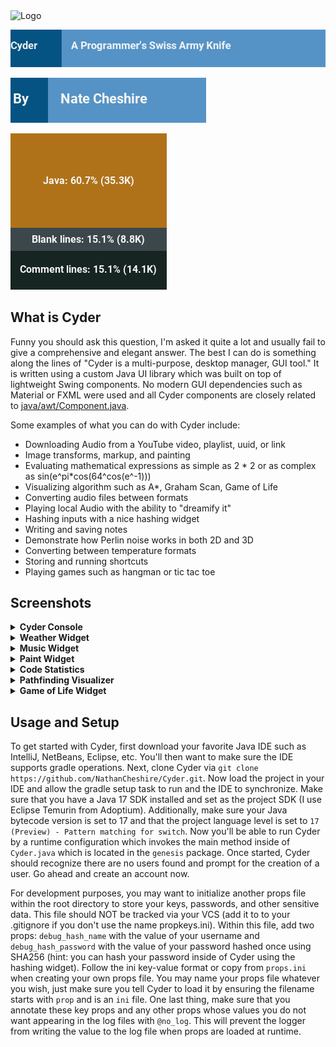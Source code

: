 <img src="https://user-images.githubusercontent.com/60986919/171057466-8197f0c7-f908-4cb0-8978-deab86a79eac.png" alt="Logo" width="150">

![](./actions/tagline.png)

![](./actions/author.png)

![](./actions/stats.png)

## What is Cyder

Funny you should ask this question, I'm asked it quite a lot and usually fail to give a comprehensive and elegant
answer. The best I can do is something along the lines of "Cyder is a multi-purpose, desktop manager, GUI tool." It is
written using a custom Java UI library which was built on top of lightweight Swing components. No modern GUI
dependencies such as Material or FXML were used and all Cyder components are closely related
to [java/awt/Component.java](https://developer.classpath.org/doc/java/awt/Component-source.html).

Some examples of what you can do with Cyder include:

* Downloading Audio from a YouTube video, playlist, uuid, or link
* Image transforms, markup, and painting
* Evaluating mathematical expressions as simple as 2 * 2 or as complex as sin(e^pi*cos(64^cos(e^-1)))
* Visualizing algorithm such as A*, Graham Scan, Game of Life
* Converting audio files between formats
* Playing local Audio with the ability to "dreamify it"
* Hashing inputs with a nice hashing widget
* Writing and saving notes
* Demonstrate how Perlin noise works in both 2D and 3D
* Converting between temperature formats
* Storing and running shortcuts
* Playing games such as hangman or tic tac toe

## Screenshots

<details>
<summary><b>Cyder Console</b></summary>
<br>
<img src="https://user-images.githubusercontent.com/60986919/170841022-1e70ebb9-437e-4a47-bbba-abeaa75c8b1d.png" alt="Liminal Cyder" width="700">
</details>

<details>
<summary><b>Weather Widget</b></summary>
<br>
<img src="https://user-images.githubusercontent.com/60986919/170841041-cf1f7ddb-c40a-4d18-b1b6-cf8478bdee4c.png" alt="Weather" width="400">
</details>

<details>
<summary><b>Music Widget</b></summary>
<br>
<img src="https://user-images.githubusercontent.com/60986919/170841148-997aefce-6e8f-4423-9e44-94e4539c3441.png" alt="Music" width="400">
</details>

<details>
<summary><b>Paint Widget</b></summary>
<br>
<img src="https://user-images.githubusercontent.com/60986919/158036314-055f87d4-b21c-4eec-a92c-d65561c75483.png" alt="Paint widget" width="600">
<img src="https://user-images.githubusercontent.com/60986919/158036316-0abe20d4-3414-40e9-8da5-5ec83430d54d.png" alt="Paint widget controls" width="600">
</details>

<details>
<summary><b>Code Statistics</b></summary>
<img src="https://user-images.githubusercontent.com/60986919/170853161-843ad135-33bd-462f-9352-d611195b9e65.png" alt="Code Statistics" width="300">
<br>
</details>
<details>
<summary><b>Pathfinding Visualizer</b></summary>
<br>
https://user-images.githubusercontent.com/60986919/161394292-cb7bf459-d405-4efc-8ea1-33a127036a69.mp4
</details>

<details>
<summary><b>Game of Life Widget</b></summary>
<br>
https://user-images.githubusercontent.com/60986919/160253262-8b10844a-6385-4328-ab84-961d05777526.mp4
</details>

## Usage and Setup

To get started with Cyder, first download your favorite Java IDE such as IntelliJ, NetBeans, Eclipse, etc. You'll then
want to make sure the IDE supports gradle operations. Next, clone Cyder via
`git clone https://github.com/NathanCheshire/Cyder.git`. Now load the project in your IDE and allow the gradle setup
task to run and the IDE to synchronize. Make sure that you have a Java 17 SDK installed and set as the project SDK (I
use Eclipse Temurin from Adoptium). Additionally, make sure your Java bytecode version is set to 17 and that the project
language level is set to `17 (Preview) - Pattern matching for switch`. Now you'll be able to run Cyder by a runtime
configuration which invokes the main method inside of `Cyder.java` which is located in the `genesis` package. Once
started, Cyder should recognize there are no users found and prompt for the creation of a user. Go ahead and create an
account now.

For development purposes, you may want to initialize another props file within the root directory to store your keys,
passwords, and other sensitive data. This file should NOT be tracked via your VCS (add it to to your .gitignore if you
don't use the name propkeys.ini). Within this file, add two props: `debug_hash_name` with the value of your username
and `debug_hash_password` with the value of your password hashed once using SHA256 (hint: you can hash your password
inside of Cyder using the hashing widget). Follow the ini key-value format or copy from `props.ini` when creating your
own props file. You may name your props file whatever you wish, just make sure you tell Cyder to load it
by ensuring the filename starts with `prop` and is an `ini` file. One last thing, make sure that you annotate these key props and any other props
whose values you do not want appearing in the log files with `@no_log`. This will prevent the logger from writing the
value to the log file when props are loaded at runtime.
